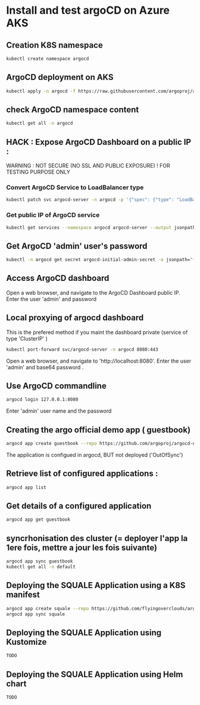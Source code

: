 # Install and test argoCD on Azure AKS   

## Creation K8S namespace
```sh
kubectl create namespace argocd
```

## ArgoCD deployment on AKS
```sh
kubectl apply -n argocd -f https://raw.githubusercontent.com/argoproj/argo-cd/stable/manifests/install.yaml
```

## check ArgoCD namespace content
```sh
kubectl get all -n argocd
```

## HACK : Expose ArgoCD Dashboard on a public IP :
WARNING : NOT SECURE  (NO SSL AND PUBLIC EXPOSURE) ! FOR TESTING PURPOSE ONLY

### Convert ArgoCD Service to LoadBalancer type
```sh
kubectl patch svc argocd-server -n argocd -p '{"spec": {"type": "LoadBalancer"}}'
```

### Get public IP of ArgoCD service
```sh
kubectl get services --namespace argocd argocd-server --output jsonpath='{.status.loadBalancer.ingress[0].ip}'
```

## Get ArgoCD 'admin' user's password 
```sh
kubectl -n argocd get secret argocd-initial-admin-secret -o jsonpath="{.data.password}" | base64 -d; echo 
```


## Access ArgoCD dashboard
Open a web browser, and navigate to the ArgoCD Dashboard public IP.
Enter the user 'admin' and  password

## Local proxying of argocd dashboard
This is the prefered method if you maint the dashboard private (service of type 'ClusterIP' )
```sh
kubectl port-forward svc/argocd-server -n argocd 8080:443
```
Open a web browser, and navigate to 'http://localhost:8080'.
Enter the user 'admin' and base64 password .

## Use ArgoCD commandline 
```sh
argocd login 127.0.0.1:8080
```
Enter 'admin' user name and the password


## Creating the argo official demo app ( guestbook)
```sh
argocd app create guestbook --repo https://github.com/argoproj/argocd-example-apps.git --path guestbook --dest-server https://kubernetes.default.svc --dest-namespace default
```
The application is configued in argocd, BUT not deployed ('OutOfSync')

## Retrieve list of configured applications :
```sh
argocd app list
```

## Get details of a configured application
```sh
argocd app get guestbook
```

## syncrhonisation des cluster (= deployer l'app la 1ere fois, mettre a jour les fois suivante)
```sh
argocd app sync guestbook
kubectl get all -n default
```

## Deploying the SQUALE Application using a K8S manifest
```sh
argocd app create squale --repo https://github.com/flyingoverclouds/argodemo.git --path argosquale --dest-server  https://kubernetes.default.svc --dest-namespace default
argocd app sync squale
```

## Deploying the SQUALE Application using Kustomize
```sh
TODO
```


## Deploying the SQUALE Application using Helm chart
```sh
TODO
```
